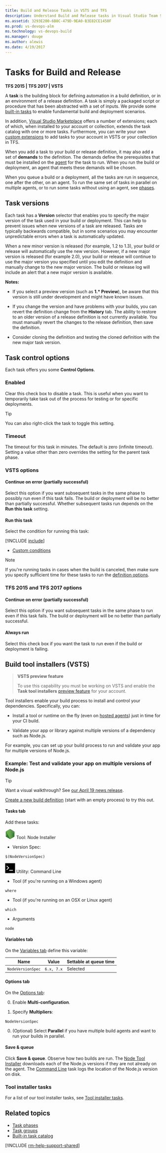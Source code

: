 ```yaml
---
title: Build and Release Tasks in VSTS and TFS
description: Understand Build and Release tasks in Visual Studio Team Services (VSTS) and Team Foundation Server (TFS)
ms.assetid: 3293E200-6B8C-479D-9EA0-B3E82CE1450F
ms.prod: vs-devops-alm
ms.technology: vs-devops-build
ms.manager: douge
ms.author: alewis
ms.date: 4/19/2017
---
```


# Tasks for Build and Release

**TFS 2015 | TFS 2017 | VSTS**

A **task** is the building block for defining automation in a
build definition, or in an environment of a release definition.
A task is simply a packaged script or procedure that has been
abstracted with a set of inputs. We provide some [built-in tasks](../../tasks/index.md) 
to enable fundamental build and deployment scenarios.

In addition, [Visual Studio Marketplace](https://marketplace.visualstudio.com/VSTS)
offers a number of extensions; each of which, when installed to your
account or collection, extends the task catalog with one or more tasks.
Furthermore, you can write your own [custom extensions](../../../integrate/index.md)
to add tasks to your account in VSTS or your collection in TFS.

When you add a task to your build or release definition, it may also add a set of **demands** to the definition. The demands define the prerequisites that must be installed on the [agent](../agents/agents.md) for the task to run. When you run the build or deployment, an agent that meets these demands will be chosen.

When you queue a build or a deployment, all the tasks are run in sequence, one after the other, on an agent. To run the same set of tasks in parallel on multiple agents, or to run some tasks without using an agent, see [phases](phases.md).

<a name="taskversions"></a>
## Task versions

Each task has a **Version** selector that enables you to specify the major version of the task used in your
build or deployment. This can help to prevent issues when new versions of a task are released.
Tasks are typically backwards compatible, but in some scenarios you may
encounter unpredictable errors when a task is automatically updated.

When a new minor version is released (for example, 1.2 to 1.3), your build or release
will automatically use the new version. However, if a new major version is released
(for example 2.0), your build or release will continue to use the major version you specified
until you edit the definition and manually change to the new major version.
The build or release log will include an alert that a new major version is available.

**Notes:**

* If you select a preview version (such as **1.\* Preview**), be aware that this
  version is still under development and might have known issues.

* If you change the version and have problems with your builds, you can revert the definition change from the **History** tab. 
  The ability to restore to an older version of a release definition is not currently available. You must manually revert the changes to the release definition, then save the definition.

* Consider cloning the definition and testing the cloned definition with the new major task version.

<a name="controloptions"></a>
## Task control options

Each task offers you some **Control Options**.

### Enabled

Clear this check box to disable a task. This is useful
when you want to temporarily take task out of the process for testing or for specific deployments.

> [!TIP]
> You can also right-click the task to toggle this setting.

### Timeout

The timeout for this task in minutes. The default is zero (infinite timeout).
Setting a value other than zero overrides the setting for the parent task phase.

### VSTS options

#### Continue on error (partially successful)

Select this option if you want subsequent tasks in the same phase to possibly run even if this task fails. The build or deployment will be no better than partially successful. Whether subsequent tasks run depends on the **Run this task** setting.

#### Run this task

Select the condition for running this task:

[!INCLUDE [include](_shared/task-run-built-in-conditions.md)]
* [Custom conditions](conditions.md)

> [!NOTE]
> If you're running tasks in cases when the build is canceled, then make sure you specify sufficient time for these tasks to run the [definition options](../../concepts/definitions/build/options.md#job-cancel-timeout).

### TFS 2015 and TFS 2017 options

#### Continue on error (partially successful)

Select this option if you want subsequent tasks in the same phase to run even if this task fails. The build or deployment will be no better than partially successful.

#### Always run

Select this check box if you want the task to run even if the build or deployment is failing.

<h2 id="tool-installers">Build tool installers (VSTS)</h2>

> **VSTS preview feature**
>
> To use this capability you must be working on VSTS and enable the **Task tool installers** [preview feature](../../../collaborate/preview-features.md) for your account.

Tool installers enable your build process to install and control your dependencies. Specifically, you can:

* Install a tool or runtime on the fly (even on [hosted agents](../agents/hosted.md)) just in time for your CI build.

* Validate your app or library against multiple versions of a dependency such as Node.js.

For example, you can set up your build process to run and validate your app for multiple versions of Node.js. 

### Example: Test and validate your app on multiple versions of Node.js

> [!TIP]
> Want a visual walkthrough? See [our April 19 news release](../../archive/news/2017.md#april-19).

[Create a new build definition](../../actions/ci-cd-part-1.md) (start with an empty process) to try this out.

#### Tasks tab

Add these tasks:

![icon](../../tasks/tool/_img/node.png) Tool: Node Installer

* Version Spec: 

 ```
$(NodeVersionSpec)
```

![icon](../../tasks/utility/_img/command-line.png) Utility: Command Line

* Tool (if you're running on a Windows agent)
 ```
where
```

* Tool (if you're running on an OSX or Linux agent)
 ```
which
```

* Arguments
 ```
node
```

#### Variables tab

On the [Variables tab](../../concepts/definitions/build/variables.md) define this variable:

|Name|Value|Settable at queue time|
|-|-|-|
|```NodeVersionSpec```|```6.x, 7.x```|Selected|

#### Options tab

On the [Options tab](../../concepts/definitions/build/options.md):

0. Enable **Multi-configuration**.

0. Specify **Multipliers**:

 ```
NodeVersionSpec
```

0. (Optional) Select **Parallel** if you have multiple build agents and want to run your builds in parallel.

#### Save & queue

Click **Save & queue**. Observe how two builds are run. The [Node Tool Installer](../../tasks/tool/node-js.md) downloads each of the Node.js versions if they are not already on the agent. The [Command Line](../../tasks/utility/command-line.md) task logs the location of the Node.js version on disk.

### Tool installer tasks

For a list of our tool installer tasks, see [Tool installer tasks](../../tasks/index.md#tool).

## Related topics

* [Task phases](phases.md)
* [Task groups](../library/task-groups.md)
* [Built-in task catalog](../../tasks/index.md)
 
[!INCLUDE [rm-help-support-shared](../../_shared/rm-help-support-shared.md)]
